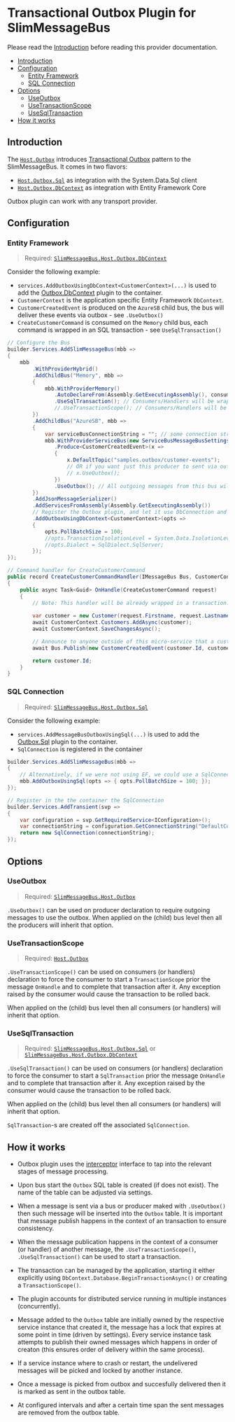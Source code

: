 # Transactional Outbox Plugin for SlimMessageBus <!-- omit in toc -->

Please read the [Introduction](intro.md) before reading this provider documentation.

- [Introduction](#introduction)
- [Configuration](#configuration)
  - [Entity Framework](#entity-framework)
  - [SQL Connection](#sql-connection)
- [Options](#options)
  - [UseOutbox](#useoutbox)
  - [UseTransactionScope](#usetransactionscope)
  - [UseSqlTransaction](#usesqltransaction)
- [How it works](#how-it-works)
  
## Introduction

The [`Host.Outbox`](https://www.nuget.org/packages/SlimMessageBus.Host.Outbox) introduces [Transactional Outbox](https://microservices.io/patterns/data/transactional-outbox.html) pattern to the SlimMessageBus. It comes in two flavors:

- [`Host.Outbox.Sql`](https://www.nuget.org/packages/SlimMessageBus.Host.Outbox.Sql) as integration with the System.Data.Sql client
- [`Host.Outbox.DbContext`](https://www.nuget.org/packages/SlimMessageBus.Host.Outbox.DbContext) as integration with Entity Framework Core

Outbox plugin can work with any transport provider.

## Configuration

### Entity Framework

> Required: [`SlimMessageBus.Host.Outbox.DbContext`](https://www.nuget.org/packages/SlimMessageBus.Host.Outbox.DbContext)

Consider the following example:

- `services.AddOutboxUsingDbContext<CustomerContext>(...)` is used to add the [Outbox.DbContext](https://www.nuget.org/packages/SlimMessageBus.Host.Outbox.DbContext) plugin to the container.
- `CustomerContext` is the application specific Entity Framework `DbContext`.
- `CustomerCreatedEvent` is produced on the `AzureSB` child bus, the bus will deliver these events via outbox - see `.UseOutbox()`
- `CreateCustomerCommand` is consumed on the `Memory` child bus, each command is wrapped in an SQL transaction - see `UseSqlTransaction()`

```cs
// Configure the Bus
builder.Services.AddSlimMessageBus(mbb =>
{
    mbb
        .WithProviderHybrid()
        .AddChildBus("Memory", mbb =>
        {
            mbb.WithProviderMemory()
               .AutoDeclareFrom(Assembly.GetExecutingAssembly(), consumerTypeFilter: t => t.Name.Contains("Command"))
               .UseSqlTransaction(); // Consumers/Handlers will be wrapped in a SqlTransaction
               //.UseTransactionScope(); // Consumers/Handlers will be wrapped in a TransactionScope
        })
        .AddChildBus("AzureSB", mbb =>
        {
            var serviceBusConnectionString = ""; // some connection string
            mbb.WithProviderServiceBus(new ServiceBusMessageBusSettings(serviceBusConnectionString))
               .Produce<CustomerCreatedEvent>(x =>
               {
                   x.DefaultTopic("samples.outbox/customer-events");
                   // OR if you want just this producer to sent via outbox
                   // x.UseOutbox();
               })
               .UseOutbox(); // All outgoing messages from this bus will go out via an outbox
        })
        .AddJsonMessageSerializer()
        .AddServicesFromAssembly(Assembly.GetExecutingAssembly())
        // Register the Outbox plugin, and let it use DbConnection and manage SqlTransaction using the CustomerContext DbContext
        .AddOutboxUsingDbContext<CustomerContext>(opts =>
        {
            opts.PollBatchSize = 100;
            //opts.TransactionIsolationLevel = System.Data.IsolationLevel.RepeatableRead;
            //opts.Dialect = SqlDialect.SqlServer;
        });
});

// Command handler for CreateCustomerCommand
public record CreateCustomerCommandHandler(IMessageBus Bus, CustomerContext CustomerContext) : IRequestHandler<CreateCustomerCommand, Guid>
{
    public async Task<Guid> OnHandle(CreateCustomerCommand request)
    {
        // Note: This handler will be already wrapped in a transaction: see Program.cs and .UseTransactionScope() / .UseSqlTransaction() 
        
        var customer = new Customer(request.Firstname, request.Lastname);
        await CustomerContext.Customers.AddAsync(customer);
        await CustomerContext.SaveChangesAsync();

        // Announce to anyone outside of this micro-service that a customer has been created (this will go out via an transactional outbox)
        await Bus.Publish(new CustomerCreatedEvent(customer.Id, customer.Firstname, customer.Lastname));

        return customer.Id;
    }
}
```

### SQL Connection

> Required: [`SlimMessageBus.Host.Outbox.Sql`](https://www.nuget.org/packages/SlimMessageBus.Host.Outbox.Sql)

Consider the following example:

- `services.AddMessageBusOutboxUsingSql(...)` is used to add the [Outbox.Sql](https://www.nuget.org/packages/SlimMessageBus.Host.Outbox.Sql) plugin to the container.
- `SqlConnection` is registered in the container

```cs
builder.Services.AddSlimMessageBus(mbb =>
{
    // Alternatively, if we were not using EF, we could use a SqlConnection
    mbb.AddOutboxUsingSql(opts => { opts.PollBatchSize = 100; });
});

// Register in the the container the SqlConnection
builder.Services.AddTransient(svp =>
{
    var configuration = svp.GetRequiredService<IConfiguration>();
    var connectionString = configuration.GetConnectionString("DefaultConnection");
    return new SqlConnection(connectionString);
});
```

## Options

### UseOutbox

> Required: [`SlimMessageBus.Host.Outbox`](https://www.nuget.org/packages/SlimMessageBus.Host.Outbox)

`.UseOutbox()` can be used on producer declaration to require outgoing messages to use the outbox.
When applied on the (child) bus level then all the producers will inherit that option.

### UseTransactionScope

> Required: [`Host.Outbox`](https://www.nuget.org/packages/SlimMessageBus.Host.Outbox)

`.UseTransactionScope()` can be used on consumers (or handlers) declaration to force the consumer to start a `TransactionScope` prior the message `OnHandle` and to complete that transaction after it. Any exception raised by the consumer would cause the transaction to be rolled back.

When applied on the (child) bus level then all consumers (or handlers) will inherit that option.

### UseSqlTransaction

> Required: [`SlimMessageBus.Host.Outbox.Sql`](https://www.nuget.org/packages/SlimMessageBus.Host.Outbox.Sql) or [`SlimMessageBus.Host.Outbox.DbContext`](https://www.nuget.org/packages/SlimMessageBus.Host.Outbox.DbContext)

`.UseSqlTransaction()` can be used on consumers (or handlers) declaration to force the consumer to start a `SqlTransaction`  prior the message `OnHandle` and to complete that transaction after it. Any exception raised by the consumer would cause the transaction to be rolled back.

When applied on the (child) bus level then all consumers (or handlers) will inherit that option.

`SqlTransaction`-s are created off the associated `SqlConnection`.

## How it works

- Outbox plugin uses the [interceptor](intro.md#interceptors) interface to tap into the relevant stages of message processing.

- Upon bus start the `Outbox` SQL table is created (if does not exist). The name of the table can be adjusted via settings.

- When a message is sent via a bus or producer maked with `.UseOutbox()` then such message will be inserted into the `Outbox` table.
It is important that message publish happens in the context of an transaction to ensure consistency.

- When the message publication happens in the context of a consumer (or handler) of another message, the `.UseTransactionScope()`, `.UseSqlTransaction()` can be used to start a transaction.

- The transaction can be managed by the application, starting it either explicitly using `DbContext.Database.BeginTransactionAsync()` or creating a `TransactionScope()`.

- The plugin accounts for distributed service running in multiple instances (concurrently).

- Message added to the `Outbox` table are initially owned by the respective service instance that created it, the message has a lock that expires at some point in time (driven by settings). Every service instance task attempts to publish their owned messages which happens in order of creaton (this ensures order of delivery within the same process).

- If a service instance where to crash or restart, the undelivered messages will be picked and locked by another instance.

- Once a message is picked from outbox and succesfully delivered then it is marked as sent in the outbox table.

- At configured intervals and after a certain time span the sent messages are removed from the outbox table.

